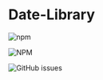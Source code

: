# Date-Library

![npm](https://img.shields.io/npm/v/@sandycamilo/datelib)


![NPM](https://img.shields.io/npm/l/@sandycamilo/datelib)


![GitHub issues](https://img.shields.io/github/issues/sandycamilo/Date-Lib)



